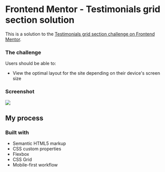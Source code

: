 # Frontend Mentor - Testimonials grid section solution

This is a solution to the [Testimonials grid section challenge on Frontend Mentor](https://www.frontendmentor.io/challenges/testimonials-grid-section-Nnw6J7Un7).

### The challenge

Users should be able to:

- View the optimal layout for the site depending on their device's screen size

### Screenshot

![](./screenshot.jpg)

## My process

### Built with

- Semantic HTML5 markup
- CSS custom properties
- Flexbox
- CSS Grid
- Mobile-first workflow

